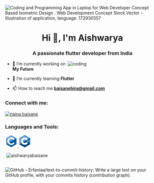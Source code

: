 <img src="https://thumbs.dreamstime.com/b/device-smartphone-futuristic-technology-background-hi-tech-development-coding-concept-new-hud-style-mockup-173059433.jpg" jsaction="VQAsE" class="sFlh5c pT0Scc iPVvYb" style="max-width: 1700px; height: 300px; margin: 0px; width: 1100px;" alt="Coding and Programming App in Laptop for Web Developer Concept Based  Isometric Design . Web Development Concept Stock Vector - Illustration of  application, language: 172930557" jsname="kn3ccd">

<h1 align="center">Hi 👋, I'm Aishwarya</h1>
<h3 align="center">A passionate flutter developer from India</h3>

<img align="right" alt="coding" width="300" src="https://camo.githubusercontent.com/691cdc5f9c4dc0e88650b97d480af9237d9422963bd1184f95e00087d3aa8bbd/68747470733a2f2f692e696d6775722e636f6d2f72486c456444712e676966">


- 🔭 I’m currently working on **My Future**

- 🌱 I’m currently learning **Flutter**

- 📫 How to reach me **baisanehira@gmail.com**

<h3 align="left">Connect with me:</h3>
<p align="left">
<a href="https://instagram.com/naina baisane" target="blank"><img align="center" src="https://raw.githubusercontent.com/rahuldkjain/github-profile-readme-generator/master/src/images/icons/Social/instagram.svg" alt="naina baisane" height="30" width="40" /></a>
</p>

<h3 align="left">Languages and Tools:</h3>
<p align="left"> <a href="https://www.cprogramming.com/" target="_blank" rel="noreferrer"> <img src="https://raw.githubusercontent.com/devicons/devicon/master/icons/c/c-original.svg" alt="c" width="40" height="40"/> </a> <a href="https://www.w3schools.com/cpp/" target="_blank" rel="noreferrer"> <img src="https://raw.githubusercontent.com/devicons/devicon/master/icons/cplusplus/cplusplus-original.svg" alt="cplusplus" width="40" height="40"/> </a> </p>

<p>&nbsp;<img align="center" src="https://github-readme-stats.vercel.app/api?username=aishwaryabaisane&show_icons=true&locale=en" alt="aishwaryabaisane" /></p>


###
<img src="https://user-images.githubusercontent.com/7780269/57891608-3e096d00-7851-11e9-8e6c-6f58534ba3f5.png" jsaction="VQAsE" class="sFlh5c pT0Scc iPVvYb" style="max-width: 732px; height: 300px; margin: 6.5px 0px; width: 1100px;" alt="GitHub - Erfaniaa/text-to-commit-history: Write a large text on your GitHub  profile, with your commits history (contribution graph)." jsname="kn3ccd" aria-hidden="false">


